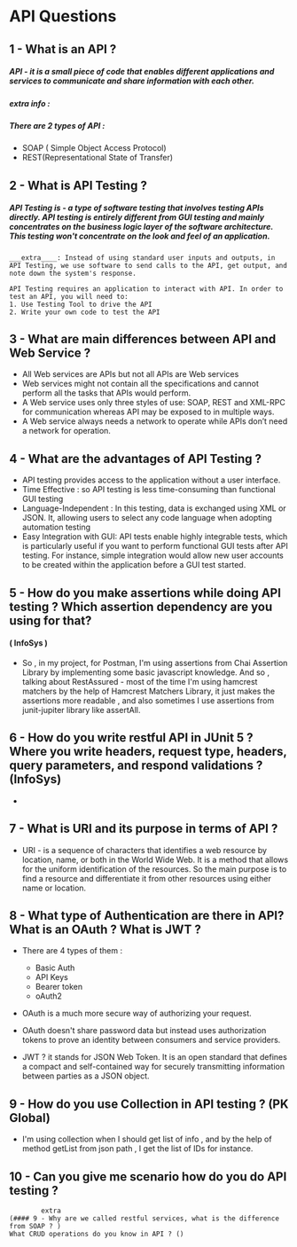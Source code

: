 # API Questions 

## 1 - What is an API ?

##### API - it is a small piece of code that enables different applications and services to communicate and share information with each other. 

##### extra info :
##### There are 2 types of API : 
- SOAP ( Simple Object Access Protocol)
- REST(Representational State of Transfer) 

## 2 - What is API Testing ?

##### API Testing is - a type of software testing that involves testing APIs directly. API testing is entirely different from GUI testing and mainly concentrates on the business logic layer of the software architecture. This testing won't concentrate on the look and feel of an application. 

    ___extra____: Instead of using standard user inputs and outputs, in API Testing, we use software to send calls to the API, get output, and note down the system's response.

    API Testing requires an application to interact with API. In order to test an API, you will need to: 
    1. Use Testing Tool to drive the API
    2. Write your own code to test the API

## 3 - What are main differences between API and Web Service ?

- All Web services are APIs but not all APIs are Web services
- Web services might not contain all the specifications and cannot perform all the tasks that APIs would perform.
- A Web service uses only three styles of use: SOAP, REST and XML-RPC for communication whereas API may be exposed to in multiple ways.
- A Web service always needs a network to operate while APIs don’t need a network for operation.

## 4 - What are the advantages of API Testing ?
- API testing provides access to the application without a user interface. 
- Time Effective : so API testing is less time-consuming than functional GUI testing
- Language-Independent : In this testing, data is exchanged using XML or JSON. It, allowing users to select any code language when adopting automation testing
- Easy Integration with GUI: API tests enable highly integrable tests, which is particularly useful if you want to perform functional GUI tests after API testing. For instance, simple integration would allow new user accounts to be created within the application before a GUI test started.

## 5 - How do you make assertions while doing API testing ? Which assertion dependency are you using for that?
#### ( InfoSys )

- So , in my project, for Postman, I'm using assertions from Chai Assertion Library by implementing some basic javascript knowledge. And so , talking about RestAssured - most of the time I'm using hamcrest matchers by the help of Hamcrest Matchers Library, it just makes the assertions more readable , and  also sometimes I use assertions from junit-jupiter library like assertAll.

## 6 - How do you write restful API in JUnit 5 ? Where you write headers, request type, headers, query parameters, and respond validations ? (InfoSys)

- 

## 7 - What is URI and its purpose in terms of API ?

- URI - is a sequence of characters that identifies a web resource by location, name, or both in the World Wide Web. It is a method that allows for the uniform identification of the resources. So the main purpose is to find a resource and differentiate it from other resources using either name or location.

## 8 - What type of Authentication are there in API? What is an OAuth ? What is JWT ?
- There are 4 types of them : 
   - Basic Auth
   - API Keys
   - Bearer token
   - oAuth2
    
- OAuth is a much more secure way of authorizing your request. 
- OAuth doesn't share password data but instead uses authorization tokens to prove an identity between consumers and service providers.

- JWT ? it stands for JSON Web Token. It is an open standard that defines a compact and self-contained way for securely transmitting information between parties as a JSON object.





## 9 - How do you use Collection in API testing ? (PK Global)
- I'm using collection when I should get list of info , and by the help of method getList from json path , I get the list of IDs for instance.


## 10 - Can you give me scenario how do you do API testing ?


            extra
    (#### 9 - Why are we called restful services, what is the difference from SOAP ? )
    What CRUD operations do you know in API ? ()
